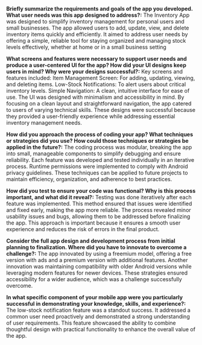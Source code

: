 **Briefly summarize the requirements and goals of the app you developed. What user needs was this app designed to address?:**
The Inventory App was designed to simplify inventory management for personal users and small businesses. The app allowed users to add, update, view, and delete inventory items quickly and efficiently. It aimed to address user needs by offering a simple, reliable tool for staying organized and managing stock levels effectively, whether at home or in a small business setting

**What screens and features were necessary to support user needs and produce a user-centered UI for the app? How did your UI designs keep users in mind? Why were your designs successful?:**
Key screens and features included:
Item Management Screen: For adding, updating, viewing, and deleting items.
Low-Stock Notifications: To alert users about critical inventory levels.
Simple Navigation: A clean, intuitive interface for ease of use.
The UI was designed with minimalism and accessibility in mind. By focusing on a clean layout and straightforward navigation, the app catered to users of varying technical skills. These designs were successful because they provided a user-friendly experience while addressing essential inventory management needs.

**How did you approach the process of coding your app? What techniques or strategies did you use? How could those techniques or strategies be applied in the future?:**
The coding process was modular, breaking the app into small, manageable components to simplify debugging and ensure reliability. Each feature was developed and tested individually in an iterative process. Runtime permissions were implemented to comply with Android privacy guidelines. These techniques can be applied to future projects to maintain efficiency, organization, and adherence to best practices​.

**How did you test to ensure your code was functional? Why is this process important, and what did it reveal?:**
Testing was done iteratively after each feature was implemented. This method ensured that issues were identified and fixed early, making the app more reliable. The process revealed minor usability issues and bugs, allowing them to be addressed before finalizing the app. This approach is important because it ensures a smooth user experience and reduces the risk of errors in the final product​.

**Consider the full app design and development process from initial planning to finalization. Where did you have to innovate to overcome a challenge?:**
The app innovated by using a freemium model, offering a free version with ads and a premium version with additional features. Another innovation was maintaining compatibility with older Android versions while leveraging modern features for newer devices. These strategies ensured accessibility for a wider audience, which was a challenge successfully overcome.

**In what specific component of your mobile app were you particularly successful in demonstrating your knowledge, skills, and experience?:**
The low-stock notification feature was a standout success. It addressed a common user need proactively and demonstrated a strong understanding of user requirements. This feature showcased the ability to combine thoughtful design with practical functionality to enhance the overall value of the app​.
